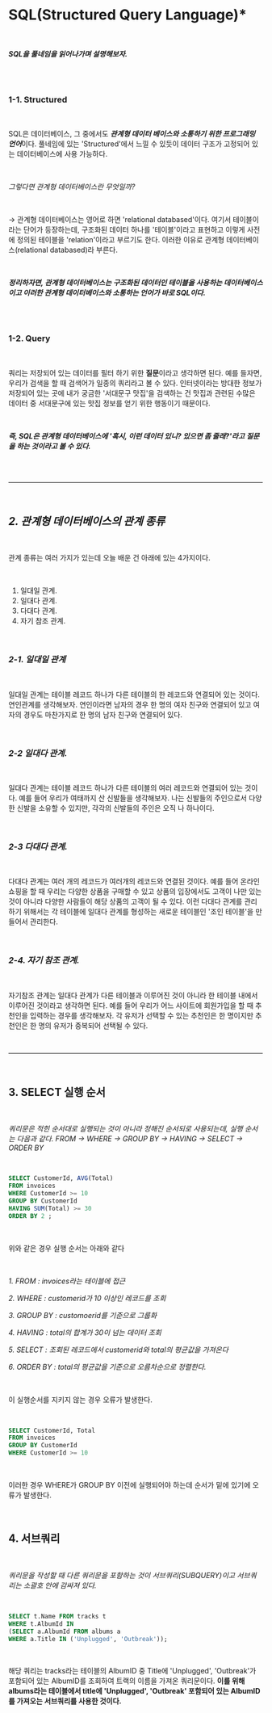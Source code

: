 # SQL(Structured Query Language)*


<br>

***SQL을 풀네임을 읽어나가며 설명해보자.***

<br>
<br>

### **1-1. Structured**

 
<br>

SQL은 데이터베이스, 그 중에서도 ***관계형 데이터 베이스와 소통하기 위한 프로그래밍 언어***이다. 풀네임에 있는 'Structured'에서 느낄 수 있듯이 데이터 구조가 고정되어 있는 데이터베이스에 사용 가능하다.

 <br>

*그렇다면 관계형 데이터베이스란 무엇일까?*

<br>

→ 관계형 데이터베이스는 영어로 하면 'relational databased'이다. 여기서 테이블이라는 단어가 등장하는데, 구조화된 데이터 하나를 '테이블'이라고 표현하고 이렇게 사전에 정의된 테이블을 'relation'이라고 부르기도 한다. 이러한 이유로 관계형 데이터베이스(relational databased)라 부른다.

<br>

***정리하자면, 관계형 데이터베이스는 구조화된 데이터인 테이블을 사용하는 데이터베이스이고 이러한 관계형 데이터베이스와 소통하는 언어가 바로 SQL이다.***

<br>
<br>

### **1-2. Query**

<br> 

쿼리는 저장되어 있는 데이터를 필터 하기 위한 **질문**이라고 생각하면 된다. 예를 들자면, 우리가 검색을 할 때 검색어가 일종의 쿼리라고 볼 수 있다. 인터넷이라는 방대한 정보가 저장되어 있는 곳에 내가 궁금한 '서대문구 맛집'을 검색하는 건 맛집과 관련된 수많은 데이터 중 서대문구에 있는 맛집 정보를 얻기 위한 행동이기 때문이다.

<br>

***즉, SQL은 관계형 데이터베이스에 '혹시, 이런 데이터 있니? 있으면 좀 줄래?'라고 질문을 하는 것이라고 볼 수 있다.***

<br>
<br>
<hr>

<br>


## *2. 관계형 데이터베이스의 관계 종류*

<br>

관계 종류는 여러 가지가 있는데 오늘 배운 건 아래에 있는 4가지이다.

<br>

1. 일대일 관계.
2. 일대다 관계.
3. 다대다 관계.
4. 자기 참조 관계.

<br>

### *2-1. 일대일 관계*

<br>

일대일 관계는 테이블 레코드 하나가 다른 테이블의 한 레코드와 연결되어 있는 것이다. 연인관계를 생각해보자. 연인이라면 남자의 경우 한 명의 여자 친구와 연결되어 있고 여자의 경우도 마찬가지로 한 명의 남자 친구와 연결되어 있다.

<br>

### *2-2 일대다 관계.*

<br>

일대다 관계는 테이블 레코드 하나가 다른 테이블의 여러 레코드와 연결되어 있는 것이다. 예를 들어 우리가 여태까지 산 신발들을 생각해보자. 나는 신발들의 주인으로서 다양한 신발을 소유할 수 있지만, 각각의 신발들의 주인은 오직 나 하나이다.

<br>

### *2-3 다대다 관계.*

<br>

다대다 관계는 여러 개의 레코드가 여러개의 레코드와 연결된 것이다. 예를 들어 온라인 쇼핑을 할 때 우리는 다양한 상품을 구매할 수 있고 상품의 입장에서도 고객이 나만 있는 것이 아니라 다양한 사람들이 해당 상품의 고객이 될 수 있다. 이런 다대다 관계를 관리하기 위해서는 각 테이블에 일대다 관계를 형성하는 새로운 테이블인 '조인 테이블'을 만들어서 관리한다.

<br>

### *2-4. 자기 참조 관계.*

<br>

자기참조 관계는 일대다 관계가 다른 테이블과 이루어진 것이 아니라 한 테이블 내에서 이루어진 것이라고 생각하면 된다. 예를 들어 우리가 어느 사이트에 회원가입을 할 때 추천인을 입력하는 경우를 생각해보자. 각 유저가 선택할 수 있는 추천인은 한 명이지만 추천인은 한 명의 유저가 중복되어 선택될 수 있다.

<br>
<hr>
<br>

## **3. SELECT 실행 순서**

<br>


*쿼리문은 적힌 순서대로 실행되는 것이 아니라 정해진 순서되로 사용되는데, 실행 순서는 다음과 같다. FROM → WHERE → GROUP BY → HAVING → SELECT → ORDER BY*

<br>

~~~sql
SELECT CustomerId, AVG(Total)
FROM invoices
WHERE CustomerId >= 10
GROUP BY CustomerId
HAVING SUM(Total) >= 30
ORDER BY 2 ;
~~~

<br>

위와 같은 경우 실행 순서는 아래와 같다

<br>

*1. FROM : invoices라는 테이블에 접근*

*2. WHERE : customerid가 10 이상인 레코드를 조회*

*3. GROUP BY : customoerid를 기준으로 그룹화*

*4. HAVING : total의 합계가 30이 넘는 데이터 조회*

*5. SELECT : 조회된 레코드에서 customerid와 total의 평균값을 가져온다*

*6. ORDER BY : total의 평균값을 기준으로 오름차순으로 정렬한다.*

<br>

이 실행순서를 지키지 않는 경우 오류가 발생한다.

<br>

~~~sql
SELECT CustomerId, Total
FROM invoices
GROUP BY CustomerId
WHERE CustomerId >= 10
~~~

<br>

이러한 경우 WHERE가 GROUP BY 이전에 실행되어야 하는데 순서가 밑에 있기에 오류가 발생한다.

<br>

## **4. 서브쿼리**

<br> 

*쿼리문을 작성할 때 다른 쿼리문을 포함하는 것이 서브쿼리(SUBQUERY)이고 서브쿼리는 소괄호 안에 감싸져 있다.*

<br>

~~~sql
SELECT t.Name FROM tracks t 
WHERE t.AlbumId IN 
(SELECT a.AlbumId FROM albums a 
WHERE a.Title IN ('Unplugged', 'Outbreak'));
~~~

<br>

해당 쿼리는 tracks라는 테이블의 AlbumID 중 Title에 'Unplugged', 'Outbreak'가 포함되어 있는 AlbumID를 조회하여 트랙의 이름을 가져온 쿼리문이다. **이를 위해 albums라는 테이블에서 title에 'Unplugged', 'Outbreak' 포함되어 있는 AlbumID를 가져오는 서브쿼리를 사용한 것이다.**